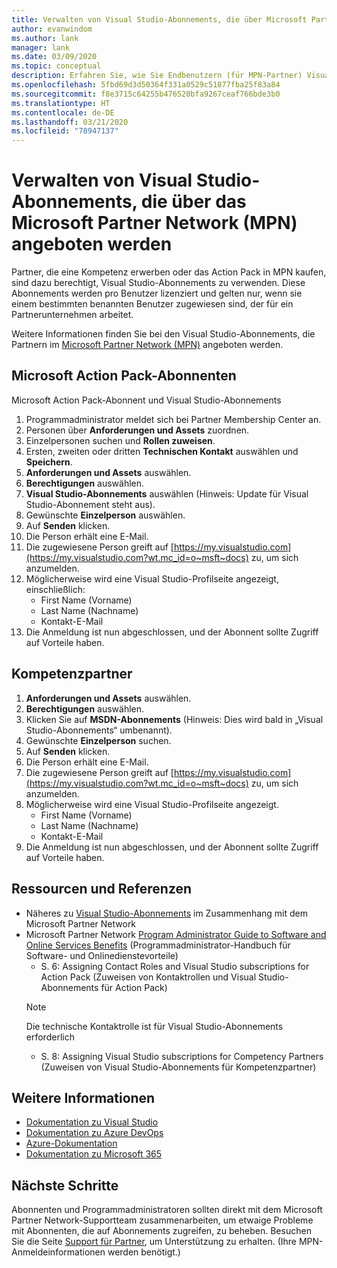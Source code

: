 ```yaml
---
title: Verwalten von Visual Studio-Abonnements, die über Microsoft Partner Network (MPN) angeboten werden | Microsoft-Dokumentation
author: evanwindom
ms.author: lank
manager: lank
ms.date: 03/09/2020
ms.topic: conceptual
description: Erfahren Sie, wie Sie Endbenutzern (für MPN-Partner) Visual Studio-Abonnements zuweisen.
ms.openlocfilehash: 5fbd69d3d50364f331a0529c51877fba25f83a84
ms.sourcegitcommit: f8e3715c64255b476520bfa9267ceaf766bde3b0
ms.translationtype: HT
ms.contentlocale: de-DE
ms.lasthandoff: 03/21/2020
ms.locfileid: "78947137"
---
```

# <a name="manage-visual-studio-subscriptions-offered-through-the-microsoft-partner-network-mpn"></a>Verwalten von Visual Studio-Abonnements, die über das Microsoft Partner Network (MPN) angeboten werden
Partner, die eine Kompetenz erwerben oder das Action Pack in MPN kaufen, sind dazu berechtigt, Visual Studio-Abonnements zu verwenden. Diese Abonnements werden pro Benutzer lizenziert und gelten nur, wenn sie einem bestimmten benannten Benutzer zugewiesen sind, der für ein Partnerunternehmen arbeitet.

Weitere Informationen finden Sie bei den Visual Studio-Abonnements, die Partnern im [Microsoft Partner Network (MPN)](program-mpn.md) angeboten werden.

## <a name="microsoft-action-pack-subscribers"></a>Microsoft Action Pack-Abonnenten
Microsoft Action Pack-Abonnent und Visual Studio-Abonnements
1. Programmadministrator meldet sich bei Partner Membership Center an.
2. Personen über **Anforderungen und Assets** zuordnen.
3. Einzelpersonen suchen und **Rollen zuweisen**.
4. Ersten, zweiten oder dritten **Technischen Kontakt** auswählen und **Speichern**.
5. **Anforderungen und Assets** auswählen.
6. **Berechtigungen** auswählen.
7. **Visual Studio-Abonnements** auswählen (Hinweis: Update für Visual Studio-Abonnement steht aus).
8. Gewünschte **Einzelperson** auswählen.
9. Auf **Senden** klicken.
10. Die Person erhält eine E-Mail.
11. Die zugewiesene Person greift auf [https://my.visualstudio.com](https://my.visualstudio.com?wt.mc_id=o~msft~docs) zu, um sich anzumelden.
12. Möglicherweise wird eine Visual Studio-Profilseite angezeigt, einschließlich:
    - First Name (Vorname)
    - Last Name (Nachname)
    - Kontakt-E-Mail
13. Die Anmeldung ist nun abgeschlossen, und der Abonnent sollte Zugriff auf Vorteile haben.

## <a name="competency-partners"></a>Kompetenzpartner
1. **Anforderungen und Assets** auswählen.
2. **Berechtigungen** auswählen.
3. Klicken Sie auf **MSDN-Abonnements** (Hinweis: Dies wird bald in „Visual Studio-Abonnements“ umbenannt).
4. Gewünschte **Einzelperson** suchen.
5. Auf **Senden** klicken.
6. Die Person erhält eine E-Mail.
7. Die zugewiesene Person greift auf [https://my.visualstudio.com](https://my.visualstudio.com?wt.mc_id=o~msft~docs) zu, um sich anzumelden.
8. Möglicherweise wird eine Visual Studio-Profilseite angezeigt.
    - First Name (Vorname)
    - Last Name (Nachname)
    - Kontakt-E-Mail
9. Die Anmeldung ist nun abgeschlossen, und der Abonnent sollte Zugriff auf Vorteile haben.

## <a name="resources-and-references"></a>Ressourcen und Referenzen
- Näheres zu [Visual Studio-Abonnements](https://partner.microsoft.com/membership/msdn-subscriptions) im Zusammenhang mit dem Microsoft Partner Network
- Microsoft Partner Network [Program Administrator Guide to Software and Online Services Benefits](https://assetsprod.microsoft.com/mpn/Program-Administrator-Guide-to-Software-and-Online-Services-Benefits) (Programmadministrator-Handbuch für Software- und Onlinedienstevorteile)
  - S. 6: Assigning Contact Roles and Visual Studio subscriptions for Action Pack (Zuweisen von Kontaktrollen und Visual Studio-Abonnements für Action Pack)
  > [!NOTE]
  > Die technische Kontaktrolle ist für Visual Studio-Abonnements erforderlich
  - S. 8: Assigning Visual Studio subscriptions for Competency Partners (Zuweisen von Visual Studio-Abonnements für Kompetenzpartner)

## <a name="see-also"></a>Weitere Informationen
- [Dokumentation zu Visual Studio](https://docs.microsoft.com/visualstudio/)
- [Dokumentation zu Azure DevOps](https://docs.microsoft.com/azure/devops/)
- [Azure-Dokumentation](https://docs.microsoft.com/azure/)
- [Dokumentation zu Microsoft 365](https://docs.microsoft.com/microsoft-365/)

## <a name="next-steps"></a>Nächste Schritte
Abonnenten und Programmadministratoren sollten direkt mit dem Microsoft Partner Network-Supportteam zusammenarbeiten, um etwaige Probleme mit Abonnenten, die auf Abonnements zugreifen, zu beheben. Besuchen Sie die Seite [Support für Partner](https://partner.microsoft.com/support), um Unterstützung zu erhalten. (Ihre MPN-Anmeldeinformationen werden benötigt.)



